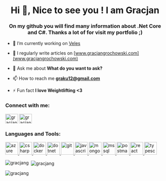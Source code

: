 <h1 align="center">Hi 👋, Nice to see you ! I am Gracjan</h1>
<h3 align="center">On my github you will find many information about .Net Core and C#. Thanks a lot of for visit my portfolio ;)</h3>

- 🔭 I’m currently working on [Veles](https://github.com/gracjang/Veles)

- 📝 I regularly write articles on [www.gracjangrochowski.com](www.gracjangrochowski.com)

- 💬 Ask me about **What do you want to ask?**

- 📫 How to reach me **graku12@gmail.com**

- ⚡ Fun fact **I love Weightlifting <3**

<h3 align="left">Connect with me:</h3>
<p align="left">
<a href="https://linkedin.com/in/gracjan-grochowski-212393144" target="blank"><img align="center" src="https://cdn.jsdelivr.net/npm/simple-icons@3.0.1/icons/linkedin.svg" alt="gracjan-grochowski-212393144" height="30" width="40" /></a>
<a href="https://instagram.com/gracjan.grochowski" target="blank"><img align="center" src="https://cdn.jsdelivr.net/npm/simple-icons@3.0.1/icons/instagram.svg" alt="gracjan.grochowski" height="30" width="40" /></a>
</p>

<h3 align="left">Languages and Tools:</h3>
<p align="left"> <a href="https://azure.microsoft.com/en-in/" target="_blank"> <img src="https://www.vectorlogo.zone/logos/microsoft_azure/microsoft_azure-icon.svg" alt="azure" width="40" height="40"/> </a> <a href="https://www.w3schools.com/cs/" target="_blank"> <img src="https://devicons.github.io/devicon/devicon.git/icons/csharp/csharp-original.svg" alt="csharp" width="40" height="40"/> </a> <a href="https://www.docker.com/" target="_blank"> <img src="https://devicons.github.io/devicon/devicon.git/icons/docker/docker-original-wordmark.svg" alt="docker" width="40" height="40"/> </a> <a href="https://dotnet.microsoft.com/" target="_blank"> <img src="https://devicons.github.io/devicon/devicon.git/icons/dot-net/dot-net-original-wordmark.svg" alt="dotnet" width="40" height="40"/> </a> <a href="https://git-scm.com/" target="_blank"> <img src="https://www.vectorlogo.zone/logos/git-scm/git-scm-icon.svg" alt="git" width="40" height="40"/> </a> <a href="https://developer.mozilla.org/en-US/docs/Web/JavaScript" target="_blank"> <img src="https://devicons.github.io/devicon/devicon.git/icons/javascript/javascript-original.svg" alt="javascript" width="40" height="40"/> </a> <a href="https://www.mongodb.com/" target="_blank"> <img src="https://devicons.github.io/devicon/devicon.git/icons/mongodb/mongodb-original-wordmark.svg" alt="mongodb" width="40" height="40"/> </a> <a href="https://www.microsoft.com/en-us/sql-server" target="_blank"> <img src="https://cdn.worldvectorlogo.com/logos/microsoft-sql-server.svg" alt="mssql" width="40" height="40"/> </a> <a href="https://postman.com" target="_blank"> <img src="https://www.vectorlogo.zone/logos/getpostman/getpostman-icon.svg" alt="postman" width="40" height="40"/> </a> <a href="https://reactjs.org/" target="_blank"> <img src="https://devicons.github.io/devicon/devicon.git/icons/react/react-original-wordmark.svg" alt="react" width="40" height="40"/> </a> <a href="https://www.typescriptlang.org/" target="_blank"> <img src="https://devicons.github.io/devicon/devicon.git/icons/typescript/typescript-original.svg" alt="typescript" width="40" height="40"/> </a> </p>

<p><img align="left" src="https://github-readme-stats.vercel.app/api/top-langs?username=gracjang&show_icons=true&locale=en&layout=compact" alt="gracjang" /></p>

<p>&nbsp;<img align="center" src="https://github-readme-stats.vercel.app/api?username=gracjang&show_icons=true&locale=en" alt="gracjang" /></p>

<p><img align="center" src="https://github-readme-streak-stats.herokuapp.com/?user=gracjang&" alt="gracjang" /></p>
